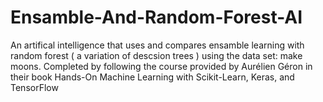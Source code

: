 # Ensamble-And-Random-Forest-AI
An artifical intelligence that uses and compares ensamble learning with random forest ( a variation of descsion trees ) using the data set: make moons. Completed by following the course provided by Aurélien Géron in their book Hands-On Machine Learning with Scikit-Learn, Keras, and TensorFlow
